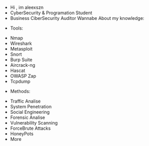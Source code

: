 - Hi , im aleexszn
- CyberSecurity & Programation Student
- Business CiberSecurity Auditor Wannabe
About my knowledge:

* Tools:
- Nmap
- Wireshark
- Metasploit
- Snort
- Burp Suite
- Aircrack-ng
- Hascat
- OWASP Zap
- Tcpdump

* Methods:
- Traffic Analise
- System Penetration
- Social Engineering
- Forensic Analise
- Vulnerability Scanning
- ForceBrute Attacks
- HoneyPots
- More
